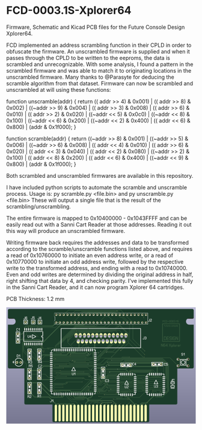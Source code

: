 # FCD-0003.1S-Xplorer64
Firmware, Schematic and Kicad PCB files for the Future Console Design Xplorer64. 

FCD implemented an address scrambling function in their CPLD in order to obfuscate the firmware. An unscrambled firmware is supplied and when it passes through the CPLD to be written to the eeproms, the data is scrambled and unrecognizable. With some analysis, I found a pattern in the scrambled firmware and was able to match it to originating locations in the unscrambled firmware. Many thanks to @Parasyte for deducing the scramble algorithm from that dataset. Firmware can now be scrambled and unscrambled at will using these functions:

function unscramble(addr) {
  return (( addr >> 4) & 0x001) |
         (( addr >> 8) & 0x002) |
         ((~addr >> 9) & 0x004) |
         (( addr >> 3) & 0x008) |
         (( addr >> 6) & 0x010) |
         (( addr >> 2) & 0x020) |
         ((~addr << 5) & 0x0c0) |
         ((~addr << 8) & 0x100) |
         ((~addr << 6) & 0x200) |
         ((~addr << 2) & 0x400) |
         (( addr << 6) & 0x800) |
         (addr & 0x1f000);
}

function scramble(addr) {
  return ((~addr >> 8) & 0x001) |
         ((~addr >> 5) & 0x006) |
         ((~addr >> 6) & 0x008) |
         (( addr << 4) & 0x010) |
         (( addr >> 6) & 0x020) |
         (( addr << 3) & 0x040) |
         (( addr << 2) & 0x080) |
         ((~addr >> 2) & 0x100) |
         (( addr << 8) & 0x200) |
         (( addr << 6) & 0x400) |
         ((~addr << 9) & 0x800) |
         (addr & 0x1f000);
}

Both scrambled and unscrambled firmwares are available in this repository.

I have included python scripts to automate the scramble and unscramble process. Usage is: py scramble.py <file.bin> and py unscramble.py <file.bin>
These will output a single file that is the result of the scrambling/unscrambling.

The entire firmware is mapped to 0x10400000 - 0x1043FFFF and can be easily read out with a Sanni Cart Reader at those addresses. Reading it out this way will produce an unscrambled firmware.

Writing firmware back requires the addresses and data to be transformed according to the scramble/unscramble functions listed above, and requires a read of 0x10760000 to initiate an even address write, or a read of 0x10770000 to initiate an odd address write, followed by the respective write to the transformed address, and ending with a read to 0x10740000. Even and odd writes are determined by dividing the original address in half, right shifting that data by 4, and checking parity. I've implemented this fully in the Sanni Cart Reader, and it can now program Xplorer 64 cartridges.

PCB Thickness: 1.2 mm

![image](https://github.com/RWeick/FCD-0003.1S-Xplorer64/blob/main/FCD-0003.1S%20XP64.png)
